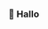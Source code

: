 ### 👋 Hallo
<!---
- 👀 I’m interested in ...
- 🌱 I’m currently learning ...
- 💞️ I’m looking to collaborate on ...
- 📫 How to reach me ...


ShriGA/ShriGA is a ✨ special ✨ repository because its `README.md` (this file) appears on your GitHub profile.
You can click the Preview link to take a look at your changes.
--->

